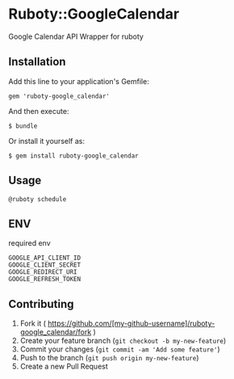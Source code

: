 # Ruboty::GoogleCalendar

Google Calendar API Wrapper for ruboty

## Installation

Add this line to your application's Gemfile:

    gem 'ruboty-google_calendar'

And then execute:

    $ bundle

Or install it yourself as:

    $ gem install ruboty-google_calendar

## Usage

```
@ruboty schedule
```

## ENV

required env

```
GOOGLE_API_CLIENT_ID
GOOGLE_CLIENT_SECRET
GOOGLE_REDIRECT_URI
GOOGLE_REFRESH_TOKEN
```

## Contributing

1. Fork it ( https://github.com/[my-github-username]/ruboty-google_calendar/fork )
2. Create your feature branch (`git checkout -b my-new-feature`)
3. Commit your changes (`git commit -am 'Add some feature'`)
4. Push to the branch (`git push origin my-new-feature`)
5. Create a new Pull Request
